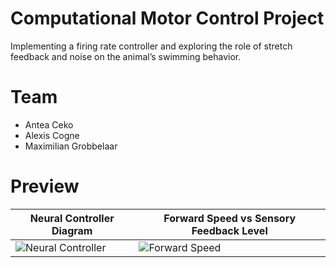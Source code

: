 # Computational Motor Control Project
Implementing a firing rate controller and exploring the role of stretch feedback and noise on the animal’s swimming behavior.

# Team
- Antea Ceko
- Alexis Cogne
- Maximilian Grobbelaar

# Preview
| Neural Controller Diagram | Forward Speed vs Sensory Feedback Level|
|----------------|-------------------------------------|
| ![Neural Controller](https://github.com/user-attachments/assets/dfb3b397-d333-48ad-a5b2-803f9be90483) | ![Forward Speed](https://github.com/user-attachments/assets/2d4c5530-5709-4027-b995-f7a3b67a3c10) |



